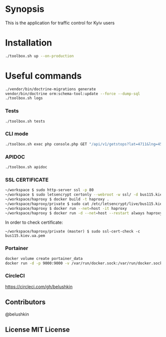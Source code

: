 # Synopsis 
This is the application for traffic control for Kyiv users

# Installation
```bash
./toolbox.sh up --on-production
```
# Useful commands
```bash
./vendor/bin/doctrine-migrations generate
vendor/bin/doctrine orm:schema-tool:update --force --dump-sql
./toolbox.sh logs
```
### Tests
```bash
./toolbox.sh tests
```
### CLI mode
```bash
./toolbox.sh exec php console.php GET "/api/v1/getstops?lat=4711&lng=4567"
```
### APIDOC
```bash
./toolbox.sh apidoc
```
### SSL CERTIFICATE
```bash
~/workspace $ sudo http-server ssl -p 80
~/workspace $ sudo letsencrypt certonly --webroot -w ssl/ -d bus115.kiev.ua
~/workspace/haproxy $ docker build -t haproxy .
~/workspace/haproxy/private $ sudo cat /etc/letsencrypt/live/bus115.kiev.ua-0001/fullchain.pem /etc/letsencrypt/live/bus115.kiev.ua-0001/privkey.pem > bus115.kiev.ua.pem
~/workspace/haproxy $ docker run --net=host -it haproxy
~/workspace/haproxy $ docker run -d --net=host --restart always haproxy
```
In order to check certificate:
```
~/workspace/haproxy/private (master) $ sudo ssl-cert-check -c bus115.kiev.ua.pem
```

### Portainer
```bash
docker volume create portainer_data
docker run -d -p 9000:9000 -v /var/run/docker.sock:/var/run/docker.sock -v portainer_data:/data portainer/portainer
```

### CircleCI
https://circleci.com/gh/belushkin

## Contributors 
@belushkin

## License MIT License
